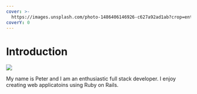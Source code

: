 ```yaml
---
cover: >-
  https://images.unsplash.com/photo-1486406146926-c627a92ad1ab?crop=entropy&cs=tinysrgb&fm=jpg&ixid=MnwxOTcwMjR8MHwxfHNlYXJjaHwxfHxza3lzY3JhcGVyfGVufDB8fHx8MTY1NzM2MjU1MQ&ixlib=rb-1.2.1&q=80
coverY: 0
---
```


# Introduction

![](.gitbook/assets/resume\_profile.jpg)

My name is Peter and I am an enthusiastic full stack developer. I enjoy creating web applicatoins using Ruby on Rails.&#x20;
